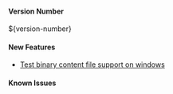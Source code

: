 ####  Version Number
${version-number}

#### New Features
- [Test binary content file support on windows](https://jira.autonomy.com/browse/CAF-2057)

#### Known Issues
